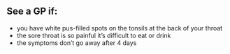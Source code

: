 ## See a GP if:

- you have white pus-filled spots on the tonsils at the back of your throat
- the sore throat is so painful it’s difficult to eat or drink
- the symptoms don’t go away after 4 days
